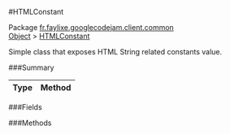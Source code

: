 #HTMLConstant

Package [fr.faylixe.googlecodejam.client.common](https://github.com/Faylixe/googlecodejam-client/blob/master/fr/faylixe/googlecodejam/client/common)<br>
[Object]() > [HTMLConstant](https://github.com/Faylixe/googlecodejam-client/blob/master/javadoc/fr/faylixe/googlecodejam/client/common/HTMLConstant.md)

<p>Simple class that exposes HTML String related constants value.</p>

###Summary


| Type | Method |
| --- | --- |

###Fields


###Methods

